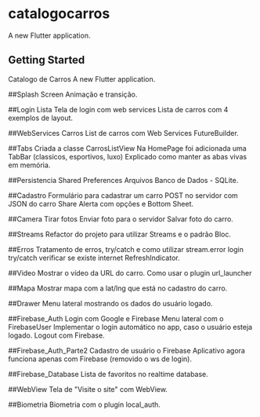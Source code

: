 # catalogocarros

A new Flutter application.

## Getting Started
Catalogo de Carros
A new Flutter application.

##Splash Screen
Animação e transição. 

##Login Lista
Tela de login com web services
Lista de carros com 4 exemplos de layout.

##WebServices Carros
List de carros com Web Services
FutureBuilder.

##Tabs
Criada a classe CarrosListView
Na HomePage foi adicionada uma TabBar (classicos, esportivos, luxo)
Explicado como manter as abas vivas em memória.

##Persistencia
Shared Preferences
Arquivos
Banco de Dados - SQLite.

##Cadastro
Formulário para cadastrar um carro
POST no servidor com JSON do carro
Share
Alerta com opções e Bottom Sheet.

##Camera
Tirar fotos
Enviar foto para o servidor
Salvar foto do carro.

##Streams
Refactor do projeto para utilizar Streams e o padrão Bloc.

##Erros
Tratamento de erros, try/catch e como utilizar stream.error
login try/catch
verificar se existe internet
RefreshIndicator.

##Video
Mostrar o vídeo da URL do carro.
Como usar o plugin url_launcher

##Mapa
Mostrar mapa com a lat/lng que está no cadastro do carro.

##Drawer
Menu lateral mostrando os dados do usuário logado.

##Firebase_Auth
Login com Google e Firebase
Menu lateral com o FirebaseUser
Implementar o login automático no app, caso o usuário esteja logado.
Logout com Firebase.

##Firebase_Auth_Parte2
Cadastro de usuário o Firebase
Aplicativo agora funciona apenas com Firebase (removido o ws de login).

##Firebase_Database
Lista de favoritos no realtime database.

##WebView
Tela de "Visite o site" com WebView.

##Biometria
Biometria com o plugin local_auth.
